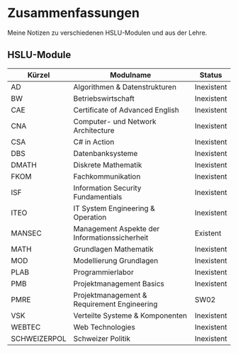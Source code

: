 # Zusammenfassungen

Meine Notizen zu verschiedenen HSLU-Modulen und aus der Lehre.

## HSLU-Module

| Kürzel       | Modulname                                     | Status     |
| ------------ | --------------------------------------------- | ---------- |
| AD           | Algorithmen & Datenstrukturen                 | Inexistent |
| BW           | Betriebswirtschaft                            | Inexistent |
| CAE          | Certificate of Advanced English               | Inexistent |
| CNA          | Computer- und Network Architecture            | Inexistent |
| CSA          | C# in Action                                  | Inexistent |
| DBS          | Datenbanksysteme                              | Inexistent |
| DMATH        | Diskrete Mathematik                           | Inexistent |
| FKOM         | Fachkommunikation                             | Inexistent |
| ISF          | Information Security Fundamentials            | Inexistent |
| ITEO         | IT System Engineering & Operation             | Inexistent |
| MANSEC       | Management Aspekte der Informationssicherheit | Existent   |
| MATH         | Grundlagen Mathematik                         | Inexistent |
| MOD          | Modellierung Grundlagen                       | Inexistent |
| PLAB         | Programmierlabor                              | Inexistent |
| PMB          | Projektmanagement Basics                      | Inexistent |
| PMRE         | Projektmanagement & Requirement Engineering   | SW02       |
| VSK          | Verteilte Systeme & Komponenten               | Inexistent |
| WEBTEC       | Web Technologies                              | Inexistent |
| SCHWEIZERPOL | Schweizer Politik                             | Inexistent |
